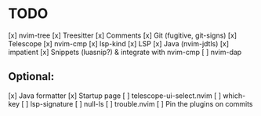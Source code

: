 # TODO

[x] nvim-tree
[x] Treesitter
[x] Comments
[x] Git (fugitive, git-signs)
[x] Telescope
[x] nvim-cmp
[x] lsp-kind
[x] LSP
[x] Java (nvim-jdtls)
[x] impatient
[x] Snippets (luasnip?) & integrate with nvim-cmp
[ ] nvim-dap

## Optional:
[x] Java formatter
[x] Startup page
[ ] telescope-ui-select.nvim
[ ] which-key
[ ] lsp-signature
[ ] null-ls
[ ] trouble.nvim
[ ] Pin the plugins on commits
